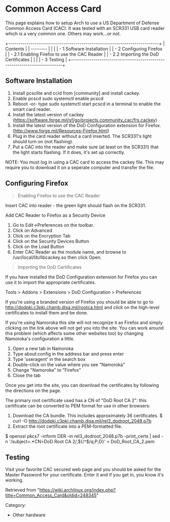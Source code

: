 Common Access Card
==================

This page explains how to setup Arch to use a US Department of Defense
Common Access Card (CAC). It was tested with an SCR331 USB card reader
which is a very common one. Others may work...or not.

+--------------------------------------------------------------------------+
| Contents                                                                 |
| --------                                                                 |
|                                                                          |
| -   1 Software Installation                                              |
| -   2 Configuring Firefox                                                |
|     -   2.1 Enabling Firefox to use the CAC Reader                       |
|     -   2.2 Importing the DoD Certificates                               |
|                                                                          |
| -   3 Testing                                                            |
+--------------------------------------------------------------------------+

Software Installation
---------------------

1.  Install pcsclite and ccid from [community] and install cackey.
2.  Enable pcscd sudo systemctl enable pcscd
3.  Reboot -or- type sudo systemctl start pcscd in a terminal to enable
    the smart card reader.
4.  Install the latest version of cackey
    (https://software.forge.mil/sf/go/projects.community_cac/frs.cackey)
5.  Install the latest version of the DoD Configuration extension for
    Firefox. (http://www.forge.mil/Resources-Firefox.html)
6.  Plug in the card reader without a card inserted. The SCR331's light
    should turn on (not flashing).
7.  Put a CAC into the reader and make sure (at least on the SCR331)
    that the light starts flashing. If it does, it's set up correctly.

NOTE: You must log in using a CAC card to access the cackey file. This
may require you to download it on a seperate computer and transfer the
file.

Configuring Firefox
-------------------

> Enabling Firefox to use the CAC Reader

Insert CAC into reader - the green light should flash on the SCR331.

Add CAC Reader to Firefox as a Security Device

1.  Go to Edit->Preferences on the toolbar.
2.  Click on Advanced
3.  Click on the Encryption Tab
4.  Click on the Security Devices Button
5.  Click on the Load Button
6.  Enter CAC Reader as the module name, and browse to
    /usr/local/lib/libcackey.so then click Open.

> Importing the DoD Certificates

If you have installed the DoD Configuration extension for Firefox you
can use it to import the appropriate certificates.

Tools > Addons > Extensions > DoD Configuration > Preferences

If you're using a branded version of Firefox you should be able to go to
http://dodpki.c3pki.chamb.disa.mil/rootca.html and click on the
high-level certificates to install them and be done.

If you're using Namoroka this site will not recognize it as Firefox and
simply clicking on the link above will not get you into the site. You
can work around this problem (which affects some other websites too) by
changing Namoroka's configuration a little.

1.  Open a new tab in Namoroka
2.  Type about:config in the address bar and press enter
3.  Type 'useragent' in the search box
4.  Double-click on the value where you see "Namoroka"
5.  Change "Namoroka" to "Firefox"
6.  Close the tab

Once you get into the site, you can download the certificates by
following the directions on the page.

The primary root certificate used has a CN of "DoD Root CA 2": this
certificate can be converted to PEM format for use in other browsers:

1.  Download the CA bundle. This includes approximately 36 certificates.
    $ curl -O http://dodpki.c3pki.chamb.disa.mil/rel3_dodroot_2048.p7b
2.  Extract the root certificate into a PEM-formatted file.

$ openssl pkcs7 -inform DER -in rel3_dodroot_2048.p7b -print_certs | sed -n '/subject=.*CN=DoD Root CA 2/,${/^$/q;P;D}' > DoD_Root_CA_2.pem

Testing
-------

Visit your favorite CAC secured web page and you should be asked for the
Master Password for your certificate. Enter it and if you get in, you
know it's working.

Retrieved from
"https://wiki.archlinux.org/index.php?title=Common_Access_Card&oldid=248345"

Category:

-   Other hardware
